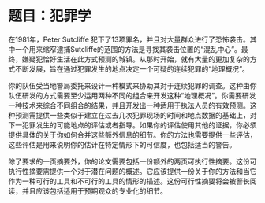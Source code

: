 # 题目：犯罪学

在1981年，Peter Sutcliffe 犯下了13项罪名，并且对大量群众进行了恐怖袭击。其中一个用来缩窄逮捕Sutcliffe的范围的方法是寻找其袭击位置的“混乱中心”。最终，嫌疑犯恰好生活在此方式预测的城镇。从那时开始，就有大量的更加复杂的方式不断发展，旨在通过犯罪发生的地点决定一个可疑的连续犯罪的“地理概况”。

你的队伍受当地警局委托来设计一种模式来协助其对于连续犯罪的调查。这种由你队伍研发的方式需要至少运用两种不同的组合来开发这种“地理概况”。你需要研发一种技术来综合不同组合的结果，并且开发出一种适用于执法人员的有效预测。这种预测需提供一些类似于建立在过去几次犯罪现场的时间和地点数据的基础上，对下一犯罪发生的可能地点的评估或者指导。如果你的评估使用其他的证据，你必须提供具体的关于你如何合并这些额外信息的细节。你的方法也需要提供一些评估，这些评估是用来说明你的估计在特定情形下的可信度，也包括适当的警告。

除了要求的一页摘要外，你的论文需要包括一份额外的两页可执行性摘要。这份可执行性摘要需提供一个对于潜在问题的概述。它应该提供一份关于你的方法和当它作为一种可行的工具和不可行的工具的情形的描述。这份可行性摘要将会被警长阅读，并且应该包括适用于预期观众的专业化的细节。

 
